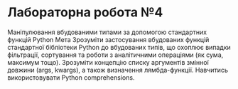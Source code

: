 # Лабораторна робота №4
Маніпулювання вбудованими типами
за допомогою стандартних функцій
Python
Мета
Зрозуміти застосування вбудованих функцій стандартної бібліотеки Python до вбудованих типів,
що охоплює випадки фільтрації, сортування та роботи з аналітичними операціями (як сума,
максимум тощо). Зрозуміти концепцію списку аргументів змінної довжини (args, kwargs), а
також визначення лямбда-функції. Навчитись використовувати Python comprehensions.
